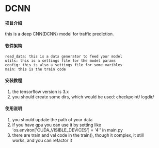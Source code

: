 # DCNN

#### 项目介绍
this is a deep CNN(DCNN) model for traffic prediction.


#### 软件架构
    read_data: this is a data generator to feed your model
    utils: this is a settings file for the model params
    config: this is also a settings file for some varibles
    main: this is the train code


#### 安装教程

1. the tensorflow version is 3.x
2. you should create some dirs, which would be used:
    checkpoint/
    logdir/


#### 使用说明

1. you should update the path of your data
2. if you have gpu you can use it by setting like 'os.environ['CUDA_VISIBLE_DEVICES'] = '4'' in main.py
3. there are train and val code in the train(), though it complex, it still works, and you can refactor it